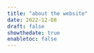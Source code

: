 ```yaml
---
title: "about the website"
date: 2022-12-08
draft: false
showthedate: true
enabletoc: false
---
```


